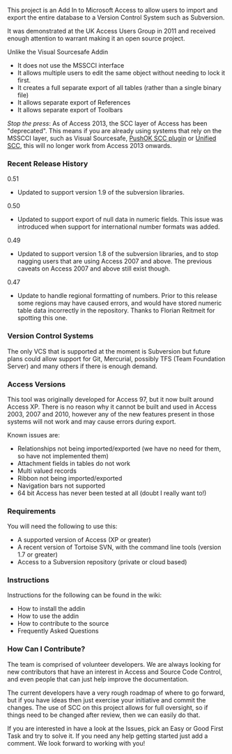 This project is an Add In to Microsoft Access to allow users to import and export the entire database to a Version Control System such as Subversion.

It was demonstrated at the UK Access Users Group in 2011 and received enough attention to warrant making it an open source project.

Unlike the Visual Sourcesafe Addin
- It does not use the MSSCCI interface
- It allows multiple users to edit the same object without needing to lock it first.
- It creates a full separate export of all tables (rather than a single binary file)
- It allows separate export of References
- It allows separate export of Toolbars

*Stop the press*: As of Access 2013, the SCC layer of Access has been "deprecated". This means if you are already using systems that rely on the MSSCCI layer, such as Visual Sourcesafe, [PushOK SCC plugin](http://www.pushok.com/software/svn.html) or [Unified SCC](http://aigenta.com/products/UnifiedScc.aspx), this will no longer work from Access 2013 onwards.

### Recent Release History
0.51
- Updated to support version 1.9 of the subversion libraries.

0.50
- Updated to support export of null data in numeric fields. This issue was introduced when support for international number formats was added.

0.49
- Updated to support version 1.8 of the subversion libraries, and to stop nagging users that are using Access 2007 and above. The previous caveats on Access 2007 and above still exist though.

0.47 
- Update to handle regional formatting of numbers. Prior to this release some regions may have caused errors, and would have stored numeric table data incorrectly in the repository. Thanks to Florian Reitmeit for spotting this one.

### Version Control Systems
The only VCS that is supported at the moment is Subversion but future plans could allow support for Git, Mercurial, possibly TFS (Team Foundation Server) and many others if there is enough demand.

### Access Versions
This tool was originally developed for Access 97, but it now built around Access XP.
There is no reason why it cannot be built and used in Access 2003, 2007 and 2010, however
any of the new features present in those systems will not work and may cause errors during
export. 

Known issues are:
- Relationships not being imported/exported (we have no need for them, so have not implemented them)
- Attachment fields in tables do not work
- Multi valued records
- Ribbon not being imported/exported
- Navigation bars not supported
- 64 bit Access has never been tested at all (doubt I really want to!)

### Requirements
You will need the following to use this:
- A supported version of Access (XP or greater)
- A recent version of Tortoise SVN, with the command line tools (version 1.7 or greater)
- Access to a Subversion repository (private or cloud based)

### Instructions
Instructions for the following can be found in the wiki:
- How to install the addin
- How to use the addin
- How to contribute to the source
- Frequently Asked Questions

### How Can I Contribute?
The team is comprised of volunteer developers. We are always looking for new contributors that have an interest in Access and Source Code Control, and even people that can just help improve the documentation.

The current developers have a very rough roadmap of where to go forward, but if you have ideas then just exercise your initiative and commit the changes. The use of SCC on this project allows for full oversight, so if things need to be changed after review, then we can easily do that.

If you are interested in have a look at the Issues, pick an Easy or Good First Task and try to solve it. If you need any help getting started just add a comment. We look forward to working with you!
